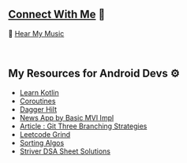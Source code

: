 
## [Connect With Me](https://linktr.ee/utkarsh06) 💬

 🎵 [Hear My Music](https://www.youtube.com/c/Muzikarsh)

<br>

## My Resources for Android Devs ⚙️
- [Learn Kotlin](https://github.com/utkarsh006/Learn-Kotlin)
- [Coroutines](https://github.com/utkarsh006/Coroutines-Kotlin)
- [Dagger Hilt](https://github.com/utkarsh006/Dagger-Hilt-Tutorial)
- [News App by Basic MVI Impl](https://github.com/utkarsh006/News-App-MVI)
- [Article : Git Three Branching Strategies](https://medium.com/@utkarsh06/git-3-branching-strategy-9e4c6a4a770d)
- [Leetcode Grind](https://github.com/utkarsh006/LeetCode-Grind)
- [Sorting Algos](https://github.com/utkarsh006/SORTING)
- [Striver DSA Sheet Solutions](https://github.com/utkarsh006/SDE-SHEET-180)

